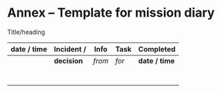 # Annex – Template for mission diary

Title/heading

| **date / time** | **Incident /** | **Info** | **Task** | **Completed**   |
|-----------------|----------------|----------|----------|-----------------|
|                 | **decision**   | *from*   | *for*    | **date / time** |
|                 |                |          |          |                 |
|                 |                |          |          |                 |
|                 |                |          |          |                 |
|                 |                |          |          |                 |
|                 |                |          |          |                 |
|                 |                |          |          |                 |
|                 |                |          |          |                 |
